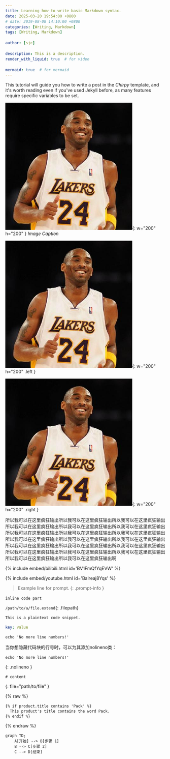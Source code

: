 ```yaml
---
title: Learning how to write basic Markdown syntax.
date: 2025-03-20 19:54:00 +0800
# date: 2019-08-08 14:10:00 +0800
categories: [Writing, Markdown]
tags: [Writing, Markdown]

author: [sjc]

description: This is a description.
render_with_liquid: true  # for video

mermaid: true  # for mermaid
---
```


This tutorial will guide you how to write a post in the _Chirpy_ template, and it's worth reading even if you've used Jekyll before, as many features require specific variables to be set.

![img-description](/assets/img/avatar.jpg){: w="200" h="200" }
_Image Caption_

![img-description](/assets/img/avatar.jpg){: w="200" h="200" .left }
<!-- _Image Caption_ -->
![img-description](/assets/img/avatar.jpg){: w="200" h="200" .right }
<!-- _Image Caption_ -->

所以我可以在这里疯狂输出所以我可以在这里疯狂输出所以我可以在这里疯狂输出所以我可以在这里疯狂输出所以我可以在这里疯狂输出所以我可以在这里疯狂输出所以我可以在这里疯狂输出所以我可以在这里疯狂输出所以我可以在这里疯狂输出所以我可以在这里疯狂输出所以我可以在这里疯狂输出所以我可以在这里疯狂输出所以我可以在这里疯狂输出所以我可以在这里疯狂输出所以我可以在这里疯狂输出所以我可以在这里疯狂输出所以我可以在这里疯狂输出所以我可以在这里疯狂输出所以我可以在这里疯狂输出所以我可以在这里疯狂输出啊



{% include embed/bilibili.html id='BV1FmQfYqEVW' %}  

{% include embed/youtube.html id='Balreaj8Yqs' %}  

> Example line for prompt.
{: .prompt-info }  

`inline code part`

`/path/to/a/file.extend`{: .filepath}

```
This is a plaintext code snippet.
```

```yaml
key: value
```  

```shell
echo 'No more line numbers!'
```
当你想隐藏代码块的行号时，可以为其添加nolineno类：
```shell
echo 'No more line numbers!'
```
{: .nolineno }

```shell
# content
```
{: file="path/to/file" }

{% raw %}
```liquid
{% if product.title contains 'Pack' %}
  This product's title contains the word Pack.
{% endif %}
```
{% endraw %}

```mermaid
graph TD;
    A[开始] --> B[步骤 1]
    B --> C[步骤 2]
    C --> D[结束]
```